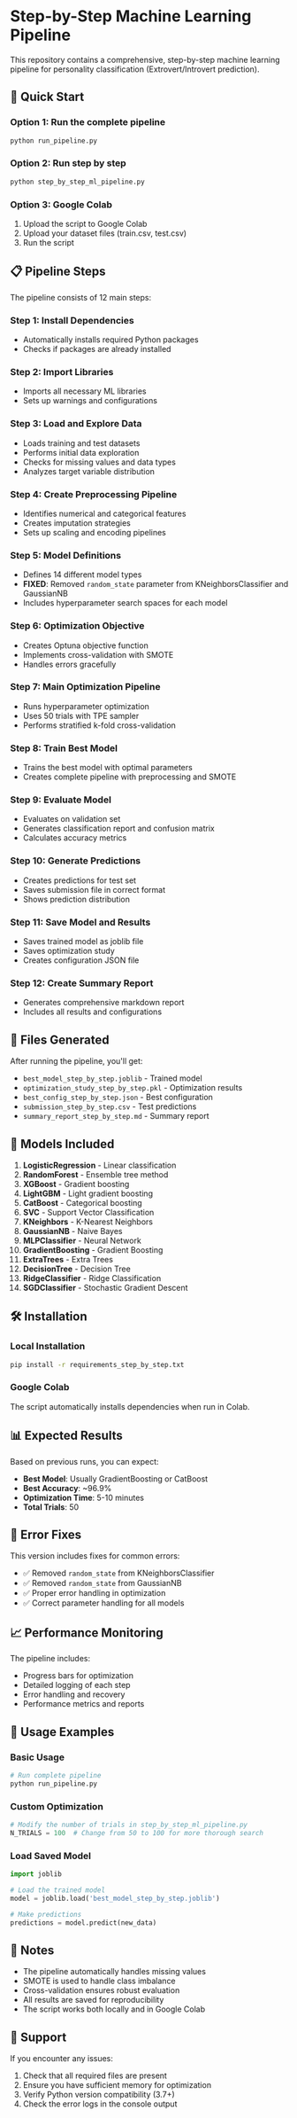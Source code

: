 # Step-by-Step Machine Learning Pipeline

This repository contains a comprehensive, step-by-step machine learning pipeline for personality classification (Extrovert/Introvert prediction).

## 🚀 Quick Start

### Option 1: Run the complete pipeline
```bash
python run_pipeline.py
```

### Option 2: Run step by step
```bash
python step_by_step_ml_pipeline.py
```

### Option 3: Google Colab
1. Upload the script to Google Colab
2. Upload your dataset files (train.csv, test.csv)
3. Run the script

## 📋 Pipeline Steps

The pipeline consists of 12 main steps:

### Step 1: Install Dependencies
- Automatically installs required Python packages
- Checks if packages are already installed

### Step 2: Import Libraries
- Imports all necessary ML libraries
- Sets up warnings and configurations

### Step 3: Load and Explore Data
- Loads training and test datasets
- Performs initial data exploration
- Checks for missing values and data types
- Analyzes target variable distribution

### Step 4: Create Preprocessing Pipeline
- Identifies numerical and categorical features
- Creates imputation strategies
- Sets up scaling and encoding pipelines

### Step 5: Model Definitions
- Defines 14 different model types
- **FIXED**: Removed `random_state` parameter from KNeighborsClassifier and GaussianNB
- Includes hyperparameter search spaces for each model

### Step 6: Optimization Objective
- Creates Optuna objective function
- Implements cross-validation with SMOTE
- Handles errors gracefully

### Step 7: Main Optimization Pipeline
- Runs hyperparameter optimization
- Uses 50 trials with TPE sampler
- Performs stratified k-fold cross-validation

### Step 8: Train Best Model
- Trains the best model with optimal parameters
- Creates complete pipeline with preprocessing and SMOTE

### Step 9: Evaluate Model
- Evaluates on validation set
- Generates classification report and confusion matrix
- Calculates accuracy metrics

### Step 10: Generate Predictions
- Creates predictions for test set
- Saves submission file in correct format
- Shows prediction distribution

### Step 11: Save Model and Results
- Saves trained model as joblib file
- Saves optimization study
- Creates configuration JSON file

### Step 12: Create Summary Report
- Generates comprehensive markdown report
- Includes all results and configurations

## 📁 Files Generated

After running the pipeline, you'll get:

- `best_model_step_by_step.joblib` - Trained model
- `optimization_study_step_by_step.pkl` - Optimization results
- `best_config_step_by_step.json` - Best configuration
- `submission_step_by_step.csv` - Test predictions
- `summary_report_step_by_step.md` - Summary report

## 🔧 Models Included

1. **LogisticRegression** - Linear classification
2. **RandomForest** - Ensemble tree method
3. **XGBoost** - Gradient boosting
4. **LightGBM** - Light gradient boosting
5. **CatBoost** - Categorical boosting
6. **SVC** - Support Vector Classification
7. **KNeighbors** - K-Nearest Neighbors
8. **GaussianNB** - Naive Bayes
9. **MLPClassifier** - Neural Network
10. **GradientBoosting** - Gradient Boosting
11. **ExtraTrees** - Extra Trees
12. **DecisionTree** - Decision Tree
13. **RidgeClassifier** - Ridge Classification
14. **SGDClassifier** - Stochastic Gradient Descent

## 🛠️ Installation

### Local Installation
```bash
pip install -r requirements_step_by_step.txt
```

### Google Colab
The script automatically installs dependencies when run in Colab.

## 📊 Expected Results

Based on previous runs, you can expect:
- **Best Model**: Usually GradientBoosting or CatBoost
- **Best Accuracy**: ~96.9%
- **Optimization Time**: 5-10 minutes
- **Total Trials**: 50

## 🐛 Error Fixes

This version includes fixes for common errors:
- ✅ Removed `random_state` from KNeighborsClassifier
- ✅ Removed `random_state` from GaussianNB
- ✅ Proper error handling in optimization
- ✅ Correct parameter handling for all models

## 📈 Performance Monitoring

The pipeline includes:
- Progress bars for optimization
- Detailed logging of each step
- Error handling and recovery
- Performance metrics and reports

## 🎯 Usage Examples

### Basic Usage
```python
# Run complete pipeline
python run_pipeline.py
```

### Custom Optimization
```python
# Modify the number of trials in step_by_step_ml_pipeline.py
N_TRIALS = 100  # Change from 50 to 100 for more thorough search
```

### Load Saved Model
```python
import joblib

# Load the trained model
model = joblib.load('best_model_step_by_step.joblib')

# Make predictions
predictions = model.predict(new_data)
```

## 📝 Notes

- The pipeline automatically handles missing values
- SMOTE is used to handle class imbalance
- Cross-validation ensures robust evaluation
- All results are saved for reproducibility
- The script works both locally and in Google Colab

## 🤝 Support

If you encounter any issues:
1. Check that all required files are present
2. Ensure you have sufficient memory for optimization
3. Verify Python version compatibility (3.7+)
4. Check the error logs in the console output 